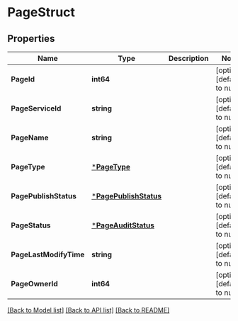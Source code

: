 # PageStruct

## Properties
Name | Type | Description | Notes
------------ | ------------- | ------------- | -------------
**PageId** | **int64** |  | [optional] [default to null]
**PageServiceId** | **string** |  | [optional] [default to null]
**PageName** | **string** |  | [optional] [default to null]
**PageType** | [***PageType**](PageType.md) |  | [optional] [default to null]
**PagePublishStatus** | [***PagePublishStatus**](PagePublishStatus.md) |  | [optional] [default to null]
**PageStatus** | [***PageAuditStatus**](PageAuditStatus.md) |  | [optional] [default to null]
**PageLastModifyTime** | **string** |  | [optional] [default to null]
**PageOwnerId** | **int64** |  | [optional] [default to null]

[[Back to Model list]](../README.md#documentation-for-models) [[Back to API list]](../README.md#documentation-for-api-endpoints) [[Back to README]](../README.md)


